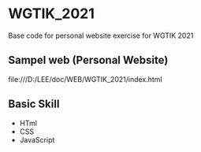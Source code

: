 # WGTIK_2021
Base code for personal website exercise for WGTIK 2021

## Sampel web (Personal Website)
file:///D:/LEE/doc/WEB/WGTIK_2021/index.html

## Basic Skill
* HTml
* CSS
* JavaScript
